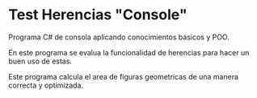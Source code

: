 # Test Herencias "Console"
Programa C# de consola aplicando conocimientos básicos y POO.

En este programa se evalua la funcionalidad de herencias para hacer un buen uso de estas.

Este programa calcula el area de figuras geometricas de una manera correcta y optimizada.

